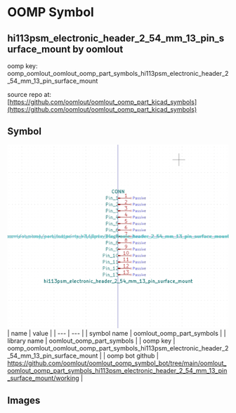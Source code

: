 # OOMP Symbol  
## hi113psm_electronic_header_2_54_mm_13_pin_surface_mount  by oomlout  
  
oomp key: oomp_oomlout_oomlout_oomp_part_symbols_hi113psm_electronic_header_2_54_mm_13_pin_surface_mount  
  
source repo at: [https://github.com/oomlout/oomlout_oomp_part_kicad_symbols](https://github.com/oomlout/oomlout_oomp_part_kicad_symbols)  
## Symbol  
  
[![working.png](working_600.png)](working.png)  
| name | value | 
| --- | --- | 
| symbol name | oomlout_oomp_part_symbols | 
| library name | oomlout_oomp_part_symbols | 
| oomp key | oomp_oomlout_oomlout_oomp_part_symbols_hi113psm_electronic_header_2_54_mm_13_pin_surface_mount | 
| oomp bot github | https://github.com/oomlout/oomlout_oomp_symbol_bot/tree/main/oomlout_oomlout_oomp_part_symbols_hi113psm_electronic_header_2_54_mm_13_pin_surface_mount/working | 
## Images  
